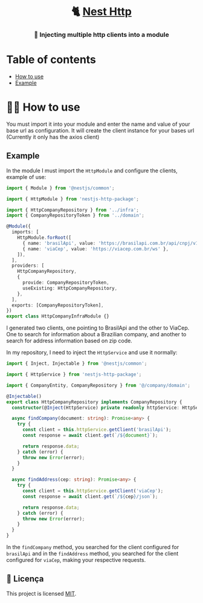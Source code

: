 <h1 align="center">
     🐈 <a href="#" alt="site do places">Nest Http</a>
</h1>

<h3 align="center">
  💉 Injecting multiple http clients into a module
</h3>

# Table of contents

<!--ts-->

- [How to use](#-how-to-use)
- [Example](#example)

<!--te-->

# 👨‍💻 How to use

You must import it into your module and enter the name and value of your base url as configuration. It will create the client instance for your bases url (Currently it only has the axios client)

## Example

In the module I must import the `HttpModule` and configure the clients, example of use:

```ts
import { Module } from '@nestjs/common';

import { HttpModule } from 'nestjs-http-package';

import { HttpCompanyRepository } from '../infra';
import { CompanyRepositoryToken } from '../domain';

@Module({
  imports: [
    HttpModule.forRoot([
      { name: 'brasilApi', value: 'https://brasilapi.com.br/api/cnpj/v1' },
      { name: 'viaCep', value: 'https://viacep.com.br/ws' },
    ]),
  ],
  providers: [
    HttpCompanyRepository,
    {
      provide: CompanyRepositoryToken,
      useExisting: HttpCompanyRepository,
    },
  ],
  exports: [CompanyRepositoryToken],
})
export class HttpCompanyInfraModule {}
```

I generated two clients, one pointing to BrasilApi and the other to ViaCep. One to search for information about a Brazilian company, and another to search for address information based on zip code.

In my repository, I need to inject the `HttpService` and use it normally:

```ts
import { Inject, Injectable } from '@nestjs/common';

import { HttpService } from 'nestjs-http-package';

import { CompanyEntity, CompanyRepository } from '@/company/domain';

@Injectable()
export class HttpCompanyRepository implements CompanyRepository {
  constructor(@Inject(HttpService) private readonly httpService: HttpService) {}

  async findCompany(document: string): Promise<any> {
    try {
      const client = this.httpService.getClient('brasilApi');
      const response = await client.get(`/${document}`);

      return response.data;
    } catch (error) {
      throw new Error(error);
    }
  }

  async findAddress(cep: string): Promise<any> {
    try {
      const client = this.httpService.getClient('viaCep');
      const response = await client.get(`/${cep}/json`);

      return response.data;
    } catch (error) {
      throw new Error(error);
    }
  }
}
```

In the `findCompany` method, you searched for the client configured for `brasilApi` and in the `findAddress` method, you searched for the client configured for `viaCep`, making your respective requests.

## 📝 Licença

This project is licensed [MIT](./LICENSE.md).
